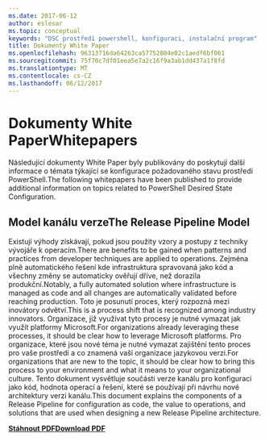```yaml
---
ms.date: 2017-06-12
author: eslesar
ms.topic: conceptual
keywords: "DSC prostředí powershell, konfiguraci, instalační program"
title: Dokumenty White Paper
ms.openlocfilehash: 96313716da64263ca57752804e02c1aedf6bf061
ms.sourcegitcommit: 75f70c7df01eea5e7a2c16f9a3ab1dd437a1f8fd
ms.translationtype: MT
ms.contentlocale: cs-CZ
ms.lasthandoff: 06/12/2017
---
```

# <a name="whitepapers"></a><span data-ttu-id="8cb7b-103">Dokumenty White Paper</span><span class="sxs-lookup"><span data-stu-id="8cb7b-103">Whitepapers</span></span>

<span data-ttu-id="8cb7b-104">Následující dokumenty White Paper byly publikovány do poskytují další informace o témata týkající se konfigurace požadovaného stavu prostředí PowerShell.</span><span class="sxs-lookup"><span data-stu-id="8cb7b-104">The following whitepapers have been published to provide additional information on topics related to PowerShell Desired State Configuration.</span></span>

## <a name="the-release-pipeline-model"></a><span data-ttu-id="8cb7b-105">Model kanálu verze</span><span class="sxs-lookup"><span data-stu-id="8cb7b-105">The Release Pipeline Model</span></span>
<span data-ttu-id="8cb7b-106">Existují výhody získávají, pokud jsou použity vzory a postupy z techniky vývojáře k operacím.</span><span class="sxs-lookup"><span data-stu-id="8cb7b-106">There are benefits to be gained when patterns and practices from developer techniques are applied to operations.</span></span> <span data-ttu-id="8cb7b-107">Zejména plně automatického řešení kde infrastruktura spravovaná jako kód a všechny změny se automaticky ověřují dříve, než dorazila produkční.</span><span class="sxs-lookup"><span data-stu-id="8cb7b-107">Notably, a fully automated solution where infrastructure is managed as code and all changes are automatically validated before reaching production.</span></span> <span data-ttu-id="8cb7b-108">Toto je posunutí proces, který rozpozná mezi inovátory odvětví.</span><span class="sxs-lookup"><span data-stu-id="8cb7b-108">This is a process shift that is recognized among industry innovators.</span></span> <span data-ttu-id="8cb7b-109">Organizace, již využívat tyto procesy je nutné vymazat jak využít platformy Microsoft.</span><span class="sxs-lookup"><span data-stu-id="8cb7b-109">For organizations already leveraging these processes, it should be clear how to leverage Microsoft platforms.</span></span> <span data-ttu-id="8cb7b-110">Pro organizace, které jsou nové téma je nutné vymazat zajištění tento proces pro vaše prostředí a co znamená vaší organizace jazykovou verzi.</span><span class="sxs-lookup"><span data-stu-id="8cb7b-110">For organizations that are new to the topic, it should be clear how to bring this process to your environment and what it means to your organizational culture.</span></span> <span data-ttu-id="8cb7b-111">Tento dokument vysvětluje součásti verze kanálu pro konfiguraci jako kód, hodnota operací a řešení, které se používají při návrhu nové architektury verzi kanálu.</span><span class="sxs-lookup"><span data-stu-id="8cb7b-111">This document explains the components of a Release Pipeline for configuration as code, the value to operations, and solutions that are used when designing a new Release Pipeline architecture.</span></span> 

<span data-ttu-id="8cb7b-112">**[Stáhnout PDF](http://aka.ms/thereleasepipelinemodelpdf)**</span><span class="sxs-lookup"><span data-stu-id="8cb7b-112">**[Download PDF](http://aka.ms/thereleasepipelinemodelpdf)**</span></span>

